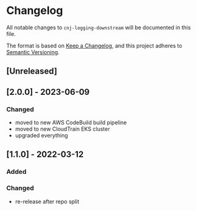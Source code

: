 # Changelog
All notable changes to `cnj-logging-downstream` will be documented in this file.

The format is based on [Keep a Changelog](https://keepachangelog.com/en/1.0.0/),
and this project adheres to [Semantic Versioning](https://semver.org/spec/v2.0.0.html).

## [Unreleased]

## [2.0.0] - 2023-06-09
### Changed
- moved to new AWS CodeBuild build pipeline
- moved to new CloudTrain EKS cluster
- upgraded everything

## [1.1.0] - 2022-03-12
### Added
### Changed
- re-release after repo split
